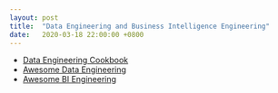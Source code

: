 ```yaml
---
layout: post
title:  "Data Engineering and Business Intelligence Engineering"
date:   2020-03-18 22:00:00 +0800
---
```


- [Data Engineering Cookbook](https://github.com/andkret/Cookbook)
- [Awesome Data Engineering](https://github.com/igorbarinov/awesome-data-engineering)
- [Awesome BI Engineering](https://github.com/thenaturalist/awesome-business-intelligence)
